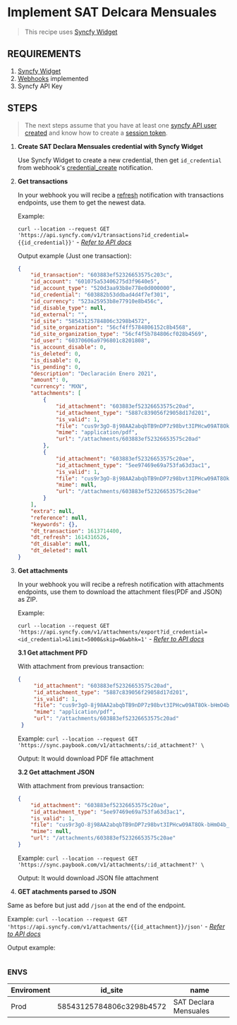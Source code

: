 # Implement SAT Delcara Mensuales

> This recipe uses [Syncfy Widget][syncfy-widget-docs]


## REQUIREMENTS 
1. [Syncfy Widget][syncfy-widget-docs]
2. [Webhooks][syncfy-webhook-docs] implemented
3. Syncfy API Key

## STEPS
> The next steps assume that you have at least one [syncfy API user created][syncfy-post-user] and know how to create a [session token][syncfy-post-sesions]. 

1. **Create SAT Declara Mensuales credential with Syncfy Widget**
    
    Use Syncfy Widget to create a new credential, then get `id_credential` from webhook's [credential_create][syncfy-webhook-events] notification.

2. **Get transactions**
    
    In your webhook you will recibe a [refresh][syncfy-webhook-events] notification with transactions endpoints, use them to get the newest data.

    Example:

    `curl --location --request GET 'https://api.syncfy.com/v1/transactions?id_credential={{id_credential}}'` - [*Refer to API docs*][syncfy-transactions-docs]

    Output example (Just one transaction):
    ```json
    {
        "id_transaction": "603883ef52326653575c203c",
        "id_account": "601075a53406275d3f9640e5",
        "id_account_type": "520d3aa93b8e778e0d000000",
        "id_credential": "603882b53ddbad4d4f7ef301",
        "id_currency": "523a25953b8e77910e8b456c",
        "id_disable_type": null,
        "id_external": "",
        "id_site": "58543125784806c3298b4572",
        "id_site_organization": "56cf4ff5784806152c8b4568",
        "id_site_organization_type": "56cf4f5b784806cf028b4569",
        "id_user": "60370606a9796801c8201808",
        "is_account_disable": 0,
        "is_deleted": 0,
        "is_disable": 0,
        "is_pending": 0,
        "description": "Declaración Enero 2021",
        "amount": 0,
        "currency": "MXN",
        "attachments": [
            {
                "id_attachment": "603883ef52326653575c20ad",
                "id_attachment_type": "5887c839056f29058d17d201",
                "is_valid": 1,
                "file": "cus9r3gO-8j98AA2abqbTB9nDP7z98bvt3IPHcw09AT8Ok-bHmO4b_n4Fp1j-UQB1d6Rf8T8d9QpAoIXLucZaig2.pdf",
                "mime": "application/pdf",
                "url": "/attachments/603883ef52326653575c20ad"
            },
            {
                "id_attachment": "603883ef52326653575c20ae",
                "id_attachment_type": "5ee97469e69a753fa63d3ac1",
                "is_valid": 1,
                "file": "cus9r3gO-8j98AA2abqbTB9nDP7z98bvt3IPHcw09AT8Ok-bHmO4b_n4Fp1j-UQB1d6Rf8T8d9QpAoIXLucZaig2.json",
                "mime": null,
                "url": "/attachments/603883ef52326653575c20ae"
            }
        ],
        "extra": null,
        "reference": null,
        "keywords": {},
        "dt_transaction": 1613714400,
        "dt_refresh": 1614316526,
        "dt_disable": null,
        "dt_deleted": null
    }
    ```
3. **Get attachments**

    In your webhook you will recibe a refresh notification with attachments endpoints, use them to download the attachment files(PDF and JSON) as ZIP.
    
    Example:

    `curl --location --request GET 'https://api.syncfy.com/v1/attachments/export?id_credential=<id_credential>&limit=5000&skip=0&wbhk=1'` - [*Refer to API docs*][syncfy-attachments-docs]


   **3.1 Get attachment PFD**

   With attachment from previous transaction:
   
   ```json
   {
        "id_attachment": "603883ef52326653575c20ad",
        "id_attachment_type": "5887c839056f29058d17d201",
        "is_valid": 1,
        "file": "cus9r3gO-8j98AA2abqbTB9nDP7z98bvt3IPHcw09AT8Ok-bHmO4b_n4Fp1j-UQB1d6Rf8T8d9QpAoIXLucZaig2.pdf",
        "mime": "application/pdf",
        "url": "/attachments/603883ef52326653575c20ad"
    }
   ```

    Example:
    `curl --location --request GET 'https://sync.paybook.com/v1/attachments/:id_attachment?' \`

    Output:
    It would download PDF file attachment

    **3.2 Get attachment JSON**

    With attachment from previous transaction:
   
    ```json
    {
        "id_attachment": "603883ef52326653575c20ae",
        "id_attachment_type": "5ee97469e69a753fa63d3ac1",
        "is_valid": 1,
        "file": "cus9r3gO-8j98AA2abqbTB9nDP7z98bvt3IPHcw09AT8Ok-bHmO4b_n4Fp1j-UQB1d6Rf8T8d9QpAoIXLucZaig2.json",
        "mime": null,
        "url": "/attachments/603883ef52326653575c20ae"
    }
    ```

    Example:
    `curl --location --request GET 'https://sync.paybook.com/v1/attachments/:id_attachment?' \`

    Output:
    It would download JSON file attachment

    

4. **GET atachments parsed to JSON**

Same as before but just add `/json` at the end of the endpoint.

Example:
`curl --location --request GET 'https://api.syncfy.com/v1/attachments/{{id_attachment}}/json'` - [*Refer to API docs*][syncfy-attachments-json-docs]


Output example: 
```json

```
### ENVS

Enviroment | id_site | name 
------ | ------ | ------
Prod   | 58543125784806c3298b4572 | SAT Declara Mensuales

 [//]: # 
[syncfy-widget-docs]: <https://syncfy.com/w/en/sync/public/app/(section:docs/mx/sync-tax/widget/overview)>
[syncfy-webhook-docs]: <https://syncfy.com/w/en/sync/public/app/(section:docs/mx/sync-tax/webhooks/overview)>
[syncfy-webhook-events]: <https://syncfy.com/w/en/sync/public/app/(section:docs/mx/sync-tax/webhooks/events)>
[syncfy-post-user]: <https://syncfy.com/w/en/sync/public/app/(section:docs/mx/sync-tax/api/users)?method=POST&path=%2Fv1%2Fusers>
[syncfy-post-sesions]: <https://syncfy.com/w/en/sync/public/app/(section:docs/mx/sync-tax/api/sessions)?method=POST&path=%2Fv1%2Fsessions>
[syncfy-transactions-docs]: <https://syncfy.com/w/en/sync/public/app/(section:docs/mx/sync-tax/api/transactions)?method=GET&path=%2Fv1%2Ftransactions>
[syncfy-attachments-docs]: <https://syncfy.com/w/en/sync/public/app/(section:docs/mx/sync-tax/api/attachments)?method=GET&path=%2Fv1%2Fattachments%2F:sync_id_attachment>
[syncfy-attachments-json-docs]: <https://syncfy.com/w/en/sync/public/app/(section:docs/mx/sync-tax/api/attachments)?method=GET&path=%2Fv1%2Fattachments%2F:sync_id_attachment%2Fjson>